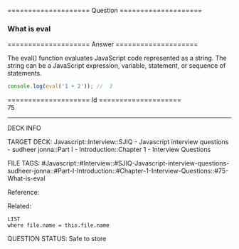 ==================== Question ====================  

### What is eval  

==================== Answer ====================  

The eval() function evaluates JavaScript code represented as a string. The
string can be a JavaScript expression, variable, statement, or sequence of
statements.

```javascript
console.log(eval('1 + 2')); //  3
```

==================== Id ====================  
75

---

DECK INFO

TARGET DECK: Javascript::Interview::SJIQ - Javascript interview questions - sudheer jonna::Part I - Introduction::Chapter 1 - Interview Questions

FILE TAGS: #Javascript::#Interview::#SJIQ-Javascript-interview-questions-sudheer-jonna::#Part-I-Introduction::#Chapter-1-Interview-Questions::#75-What-is-eval

Reference:

Related:

```dataview
LIST
where file.name = this.file.name
```

QUESTION STATUS: Safe to store
